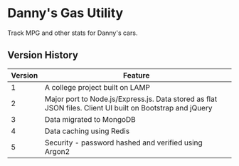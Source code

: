# Danny's Gas Utility
Track MPG and other stats for Danny's cars.

## Version History
| Version | Feature |
| ------- | ------- |
| 1       | A college project built on LAMP |
| 2       | Major port to Node.js/Express.js. Data stored as flat JSON files. Client UI built on Bootstrap and jQuery |
| 3       | Data migrated to MongoDB |
| 4       | Data caching using Redis |
| 5       | Security - password hashed and verified using Argon2 |

